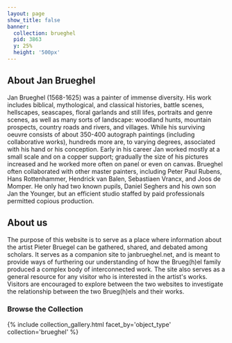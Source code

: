 ```yaml
---
layout: page
show_title: false
banner:
  collection: brueghel
  pid: 3863
  y: 25%
  height: '500px'
---
```


## About Jan Brueghel
Jan Brueghel (1568-1625) was a painter of immense diversity. His work includes biblical, mythological, and classical histories, battle scenes, hellscapes, seascapes, floral garlands and still lifes, portraits and genre scenes, as well as many sorts of landscape: woodland hunts, mountain prospects, country roads and rivers, and villages. While his surviving oeuvre consists of about 350-400 autograph paintings (including collaborative works), hundreds more are, to varying degrees, associated with his hand or his conception. Early in his career Jan worked mostly at a small scale and on a copper support; gradually the size of his pictures increased and he worked more often on panel or even on canvas. Brueghel often collaborated with other master painters, including Peter Paul Rubens, Hans Rottenhammer, Hendrick van Balen, Sebastiaen Vrancx, and Joos de Momper. He only had two known pupils, Daniel Seghers and his own son Jan the Younger, but an efficient studio staffed by paid professionals permitted copious  production.

## About us
The purpose of this website is to serve as a place where information about the artist Pieter Bruegel can be gathered, shared, and debated among scholars. It serves as a companion site to janbrueghel.net, and is meant to provide ways of furthering our understanding of how the Brueg(h)el family produced a complex body of interconnected work. The site also serves as a general resource for any visitor who is interested in the artist's works. Visitors are encouraged to explore between the two websites to investigate the relationship between the two Brueg(h)els and their works.

### Browse the Collection

{% include collection_gallery.html facet_by='object_type' collection='brueghel' %}

